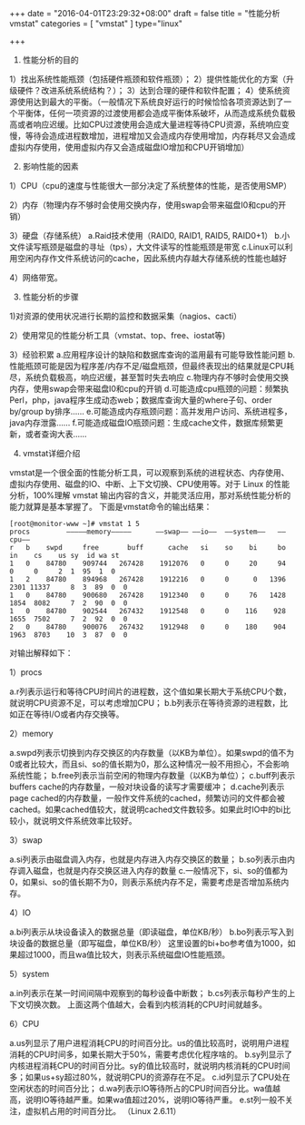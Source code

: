+++
date = "2016-04-01T23:29:32+08:00"
draft = false
title = "性能分析vmstat"
categories = [ "vmstat" ]
type="linux"

+++

1. 性能分析的目的

1）找出系统性能瓶颈（包括硬件瓶颈和软件瓶颈）；
2）提供性能优化的方案（升级硬件？改进系统系统结构？）；
3）达到合理的硬件和软件配置；
4）使系统资源使用达到最大的平衡。（一般情况下系统良好运行的时候恰恰各项资源达到了一个平衡体，任何一项资源的过渡使用都会造成平衡体系破坏，从而造成系统负载极高或者响应迟缓。比如CPU过渡使用会造成大量进程等待CPU资源，系统响应变慢，等待会造成进程数增加，进程增加又会造成内存使用增加，内存耗尽又会造成虚拟内存使用，使用虚拟内存又会造成磁盘IO增加和CPU开销增加）


2. 影响性能的因素

1）CPU（cpu的速度与性能很大一部分决定了系统整体的性能，是否使用SMP）

2）内存（物理内存不够时会使用交换内存，使用swap会带来磁盘I0和cpu的开销）

3）硬盘（存储系统）
a.Raid技术使用（RAID0, RAID1, RAID5, RAID0+1）
b.小文件读写瓶颈是磁盘的寻址（tps），大文件读写的性能瓶颈是带宽
c.Linux可以利用空闲内存作文件系统访问的cache，因此系统内存越大存储系统的性能也越好

4）网络带宽。


3. 性能分析的步骤

1)对资源的使用状况进行长期的监控和数据采集（nagios、cacti）

2）使用常见的性能分析工具（vmstat、top、free、iostat等)

3）经验积累
a.应用程序设计的缺陷和数据库查询的滥用最有可能导致性能问题
b.性能瓶颈可能是因为程序差/内存不足/磁盘瓶颈，但最终表现出的结果就是CPU耗尽，系统负载极高，响应迟缓，甚至暂时失去响应
c.物理内存不够时会使用交换内存，使用swap会带来磁盘I0和cpu的开销
d.可能造成cpu瓶颈的问题：频繁执Perl，php，java程序生成动态web；数据库查询大量的where子句、order by/group by排序……
e.可能造成内存瓶颈问题：高并发用户访问、系统进程多，java内存泄露……
f.可能造成磁盘IO瓶颈问题：生成cache文件，数据库频繁更新，或者查询大表……


4. vmstat详细介绍

vmstat是一个很全面的性能分析工具，可以观察到系统的进程状态、内存使用、虚拟内存使用、磁盘的IO、中断、上下文切换、CPU使用等。对于 Linux 的性能分析，100%理解 vmstat 输出内容的含义，并能灵活应用，那对系统性能分析的能力就算是基本掌握了。
下面是vmstat命令的输出结果：

    [root@monitor-www ~]# vmstat 1 5
    procs         —————memory—————      ——swap—— ——io——  ——system——   ——cpu——
    r   b    swpd     free       buff      cache   si    so    bi     bo      in    cs    us sy  id wa st
    1   0    84780    909744   267428    1912076   0     0     20     94       0     0     2  1  95  1  0
    1   2    84780    894968   267428    1912216   0     0      0   1396    2301 11337     8  3  89  0  0
    1   0    84780    900680   267428    1912340   0     0     76   1428    1854  8082     7  2  90  0  0
    1   0    84780    902544   267432    1912548   0     0    116    928    1655  7502     7  2  92  0  0
    2   0    84780    900076   267432    1912948   0     0    180    904    1963  8703    10  3  87  0  0

对输出解释如下：

1）procs

a.r列表示运行和等待CPU时间片的进程数，这个值如果长期大于系统CPU个数，就说明CPU资源不足，可以考虑增加CPU；
b.b列表示在等待资源的进程数，比如正在等待I/O或者内存交换等。

2）memory

a.swpd列表示切换到内存交换区的内存数量（以KB为单位）。如果swpd的值不为0或者比较大，而且si、so的值长期为0，那么这种情况一般不用担心，不会影响系统性能；
b.free列表示当前空闲的物理内存数量（以KB为单位）；
c.buff列表示buffers cache的内存数量，一般对块设备的读写才需要缓冲；
d.cache列表示page cached的内存数量，一般作文件系统的cached，频繁访问的文件都会被cached。如果cached值较大，就说明cached文件数较多。如果此时IO中的bi比较小，就说明文件系统效率比较好。

3）swap

a.si列表示由磁盘调入内存，也就是内存进入内存交换区的数量；
b.so列表示由内存调入磁盘，也就是内存交换区进入内存的数量
c.一般情况下，si、so的值都为0，如果si、so的值长期不为0，则表示系统内存不足，需要考虑是否增加系统内存。

4）IO

a.bi列表示从块设备读入的数据总量（即读磁盘，单位KB/秒）
b.bo列表示写入到块设备的数据总量（即写磁盘，单位KB/秒）
这里设置的bi+bo参考值为1000，如果超过1000，而且wa值比较大，则表示系统磁盘IO性能瓶颈。

5）system

a.in列表示在某一时间间隔中观察到的每秒设备中断数；
b.cs列表示每秒产生的上下文切换次数。
上面这两个值越大，会看到内核消耗的CPU时间就越多。

6）CPU

a.us列显示了用户进程消耗CPU的时间百分比。us的值比较高时，说明用户进程消耗的CPU时间多，如果长期大于50%，需要考虑优化程序啥的。
b.sy列显示了内核进程消耗CPU的时间百分比。sy的值比较高时，就说明内核消耗的CPU时间多；如果us+sy超过80%，就说明CPU的资源存在不足。
c.id列显示了CPU处在空闲状态的时间百分比；
d.wa列表示IO等待所占的CPU时间百分比。wa值越高，说明IO等待越严重。如果wa值超过20%，说明IO等待严重。
e.st列一般不关注，虚拟机占用的时间百分比。 （Linux 2.6.11）